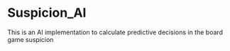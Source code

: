 # Suspicion_AI
This is an AI implementation to calculate predictive decisions in the board game suspicion
